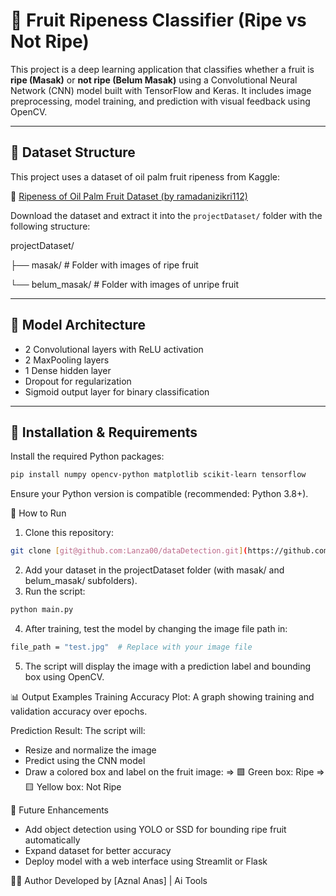 # 🍎 Fruit Ripeness Classifier (Ripe vs Not Ripe)

This project is a deep learning application that classifies whether a fruit is **ripe (Masak)** or **not ripe (Belum Masak)** using a Convolutional Neural Network (CNN) model built with TensorFlow and Keras. It includes image preprocessing, model training, and prediction with visual feedback using OpenCV.

---

## 📁 Dataset Structure

This project uses a dataset of oil palm fruit ripeness from Kaggle:

🔗 [Ripeness of Oil Palm Fruit Dataset (by ramadanizikri112)](https://www.kaggle.com/datasets/ramadanizikri112/ripeness-of-oil-palm-fruit?select=Belum+Masak)

Download the dataset and extract it into the `projectDataset/` folder with the following structure:


projectDataset/

├── masak/ # Folder with images of ripe fruit

└── belum_masak/ # Folder with images of unripe fruit


---

## 🧠 Model Architecture

- 2 Convolutional layers with ReLU activation
- 2 MaxPooling layers
- 1 Dense hidden layer
- Dropout for regularization
- Sigmoid output layer for binary classification

---

## 🔧 Installation & Requirements

Install the required Python packages:

```bash
pip install numpy opencv-python matplotlib scikit-learn tensorflow
```
Ensure your Python version is compatible (recommended: Python 3.8+).

🚀 How to Run
1. Clone this repository:
```bash
git clone [git@github.com:Lanza00/dataDetection.git](https://github.com/Lanza00/dataDetection.git)
```
2. Add your dataset in the projectDataset folder (with masak/ and belum_masak/ subfolders).
3. Run the script:
```bash
python main.py

```
4. After training, test the model by changing the image file path in:
```bash
file_path = "test.jpg"  # Replace with your image file

```
5. The script will display the image with a prediction label and bounding box using OpenCV.

📊 Output Examples
Training Accuracy Plot:
A graph showing training and validation accuracy over epochs.

Prediction Result:
The script will:

- Resize and normalize the image
- Predict using the CNN model
- Draw a colored box and label on the fruit image:
  => 🟩 Green box: Ripe
  => 🟨 Yellow box: Not Ripe


🧪 Future Enhancements
- Add object detection using YOLO or SSD for bounding ripe fruit automatically
- Expand dataset for better accuracy
- Deploy model with a web interface using Streamlit or Flask

🧑‍💻 Author
Developed by [Aznal Anas] | Ai Tools

